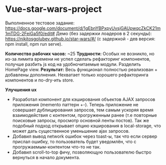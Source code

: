 # Vue-star-wars-project

Выполненное тестовое задание: https://docs.google.com/document/d/1gEbnYBPxpyUvsjGAUpwqcZkCK21m1mTDG-2FeiGa5f0/edit#
Демо (без задержки лоадеров в 2 секунды): https://nikitosgolubev.github.io/star-wars/#/
(с задержкой - дев версия: npm install, npm run serve).

**Количество рабочих часов:** ~25
**Трудности:** Особых не возникло, но из-за лимита времени не успел сделать рефакторинг компонентов, получше разбить js код на удобночитаемые модули. Разделить HomePage view.
**Результат:** Весь функционал полностью реализован + добавлены дополнения. Нехватает только хорошего рефакторинга компонентов и по-dry-ить store.

**Улучшения ux**
- Разработал компонент для кэширования объектов AJAX запросов приложения (memento паттерн +-). Теперь приложение не совершает дублицирования запросов, тем самым ускоряя время взаимодействия с контентом, прогруженным ранее (т.е повторные поисковые запросы, просмотр основной ленты постов). Так же подобный подход открывает опцию кэширования в local-storage, что может дать существенное уменьшение ajax запросов.
- Добавил вывод network ошибок через toast-ы, так что если сервер прислал ошибку, то пользователь будет уведомлён, что с прогружаемым-контентом что-то не так.
- Добавил scroll-to-top фичу, позволяющую пользователю быстро вернуться в начало документа.
